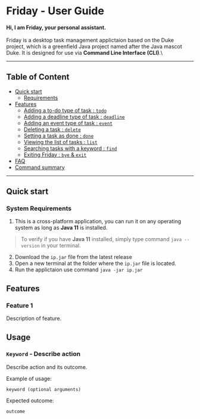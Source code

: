 # Friday - User Guide
**Hi, I am Friday, your personal assistant.**  \
\
Friday is a desktop task management applictaion based on the Duke project, which is a greenfield Java project named after the Java mascot Duke. It is designed for use via **Command Line Interface (CLI)**.\


---
## Table of Content
* [Quick start](README.md#quick-start)
    - [Requirements](README.md#requirements)
* [Features](README.md#features)
    - [Adding a to-do type of task : `todo`](README.md#adding-a-todo-task--todo)
    - [Adding a deadline type of task : `deadline`](README.md#adding-a-deadline-task--deadline)
    - [Adding an event type of task : `event`](README.md#adding-an-event-task--event)
    - [Deleting a task : `delete`](README.md#deleting-a-task--delete)
    - [Setting a task as done : `done`](README.md#marking-a-task-as-done--done)
    - [Viewing the list of tasks : `list`](README.md#viewing-all-the-tasks--list)
    - [Searching tasks with a keyword : `find`](README.md#searching-tasks-by-a-keyword--find)
    - [Exiting Friday : `bye` & `exit`](README.md#exiting-friday--bye)
* [FAQ](README.md#faq)
* [Command summary](README.md#command-summary)

---
## Quick start
### System Requirements
1. This is a cross-platform application, you can run it on any operating system as long as **Java 11** is installed. 
> To verify if you have **Java 11** installed, simply type command `java --version` in your terminal.
2. Download the `ip.jar` file from the latest release
3. Open a new terminal at the folder where the `ip.jar` file is located.
4. Run the applictaion use command `java -jar ip.jar`
## Features 

### Feature 1 
Description of feature.

## Usage

### `Keyword` - Describe action

Describe action and its outcome.

Example of usage: 

`keyword (optional arguments)`

Expected outcome:

`outcome`
